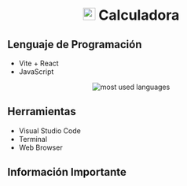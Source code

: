 <h1 align="center"><img src="https://media2.giphy.com/media/QssGEmpkyEOhBCb7e1/giphy.gif?cid=ecf05e47a0n3gi1bfqntqmob8g9aid1oyj2wr3ds3mg700bl&rid=giphy.gif" width ="25"> <b>Calculadora</b></h1>

## Lenguaje de Programación
* Vite + React
* JavaScript
<p align="center">
  <img alt="most used languages" src="https://github-readme-stats.vercel.app/api/top-langs/?username=ju4n1t4&count_private=true&theme=algolia&bg_color=0,000000,130F40&layout=compact&border_radius=8&langs_count=8&hide_border=true"/>
</p>

## Herramientas
* Visual Studio Code
* Terminal
* Web Browser

## Información Importante







